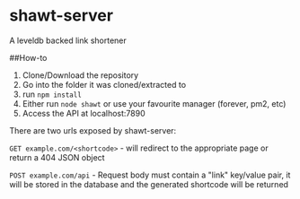 # shawt-server
A leveldb backed link shortener

##How-to

1. Clone/Download the repository
2. Go into the folder it was cloned/extracted to
3. run `npm install`
4. Either run `node shawt` or use your favourite manager (forever, pm2, etc)
5. Access the API at localhost:7890

There are two urls exposed by shawt-server:

`GET example.com/<shortcode>` - will redirect to the appropriate page or return a 404 JSON object

`POST example.com/api` - Request body must contain a "link" key/value pair, it will be stored in the database and the generated shortcode will be returned

